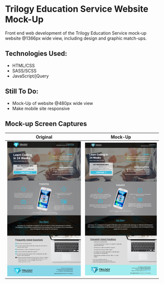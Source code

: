 # Trilogy Education Service Website Mock-Up

Front end web development of the Trilogy Education Service mock-up website @1366px wide view, including design and graphic match-ups.

## Technologies Used:
* HTML/CSS
* SASS/SCSS
* JavaScript/jQuery

## Still To Do:
* Mock-Up of website @480px wide view
* Make mobile site responsive

## Mock-up Screen Captures
| Original                                              | Mock-Up                                           |
| :---------------------------------------------------: | :-----------------------------------------------: |
| ![Original](Assets/images/originalCap.jpg "Original") | ![Mock-Up](Assets/images/windowCap.png "Mock-Up") |

